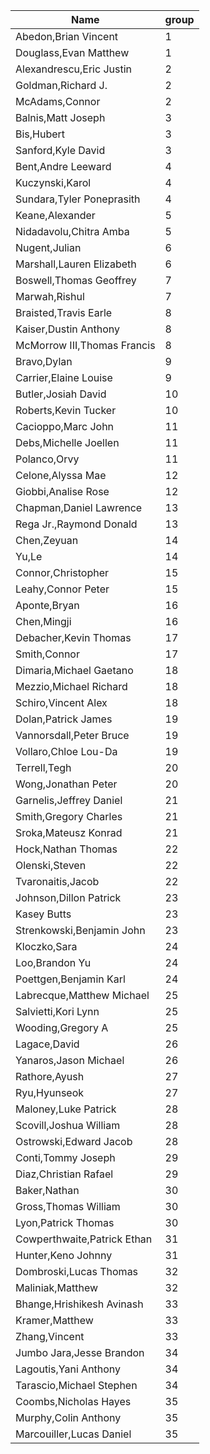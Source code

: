 |	Name	|	group	|
|	------------	|	---	|
|	Abedon,Brian Vincent	|	1	|
|	Douglass,Evan Matthew	|	1	|
|	Alexandrescu,Eric Justin	|	2	|
|	Goldman,Richard J.	|	2	|
|	McAdams,Connor	|	2	|
|	Balnis,Matt Joseph	|	3	|
|	Bis,Hubert	|	3	|
|	Sanford,Kyle David	|	3	|
|	Bent,Andre Leeward	|	4	|
|	Kuczynski,Karol	|	4	|
|	Sundara,Tyler Poneprasith	|	4	|
|	Keane,Alexander	|	5	|
|	Nidadavolu,Chitra Amba	|	5	|
|	Nugent,Julian	|	6	|
|	Marshall,Lauren Elizabeth	|	6	|
|	Boswell,Thomas Geoffrey	|	7	|
|	Marwah,Rishul	|	7	|
|	Braisted,Travis Earle	|	8	|
|	Kaiser,Dustin Anthony	|	8	|
|	McMorrow III,Thomas Francis	|	8	|
|	Bravo,Dylan	|	9	|
|	Carrier,Elaine Louise	|	9	|
|	Butler,Josiah David	|	10	|
|	Roberts,Kevin Tucker	|	10	|
|	Cacioppo,Marc John	|	11	|
|	Debs,Michelle Joellen	|	11	|
|	Polanco,Orvy	|	11	|
|	Celone,Alyssa Mae	|	12	|
|	Giobbi,Analise Rose	|	12	|
|	Chapman,Daniel Lawrence	|	13	|
|	Rega Jr.,Raymond Donald	|	13	|
|	Chen,Zeyuan	|	14	|
|	Yu,Le	|	14	|
|	Connor,Christopher	|	15	|
|	Leahy,Connor Peter	|	15	|
|	Aponte,Bryan	|	16	|
|	Chen,Mingji	|	16	|
|	Debacher,Kevin Thomas	|	17	|
|	Smith,Connor	|	17	|
|	Dimaria,Michael Gaetano	|	18	|
|	Mezzio,Michael Richard	|	18	|
|	Schiro,Vincent Alex	|	18	|
|	Dolan,Patrick James	|	19	|
|	Vannorsdall,Peter Bruce	|	19	|
|	Vollaro,Chloe Lou-Da	|	19	|
|	Terrell,Tegh	|	20	|
|	Wong,Jonathan Peter	|	20	|
|	Garnelis,Jeffrey Daniel	|	21	|
|	Smith,Gregory Charles	|	21	|
|	Sroka,Mateusz Konrad	|	21	|
|	Hock,Nathan Thomas	|	22	|
|	Olenski,Steven	|	22	|
|	Tvaronaitis,Jacob	|	22	|
|	Johnson,Dillon Patrick	|	23	|
|	Kasey Butts	|	23	|
|	Strenkowski,Benjamin John	|	23	|
|	Kloczko,Sara	|	24	|
|	Loo,Brandon Yu	|	24	|
|	Poettgen,Benjamin Karl	|	24	|
|	Labrecque,Matthew Michael	|	25	|
|	Salvietti,Kori Lynn	|	25	|
|	Wooding,Gregory A	|	25	|
|	Lagace,David	|	26	|
|	Yanaros,Jason Michael	|	26	|
|	Rathore,Ayush	|	27	|
|	Ryu,Hyunseok	|	27	|
|	Maloney,Luke Patrick	|	28	|
|	Scovill,Joshua William	|	28	|
|	Ostrowski,Edward Jacob	|	28	|
|	Conti,Tommy Joseph	|	29	|
|	Diaz,Christian Rafael	|	29	|
|	Baker,Nathan	|	30	|
|	Gross,Thomas William	|	30	|
|	Lyon,Patrick Thomas	|	30	|
|	Cowperthwaite,Patrick Ethan	|	31	|
|	Hunter,Keno Johnny	|	31	|
|	Dombroski,Lucas Thomas	|	32	|
|	Maliniak,Matthew	|	32	|
|	Bhange,Hrishikesh Avinash	|	33	|
|	Kramer,Matthew	|	33	|
|	Zhang,Vincent	|	33	|
|	Jumbo Jara,Jesse Brandon	|	34	|
|	Lagoutis,Yani Anthony	|	34	|
|	Tarascio,Michael Stephen	|	34	|
|	Coombs,Nicholas Hayes	|	35	|
|	Murphy,Colin Anthony	|	35	|
|	Marcouiller,Lucas Daniel	|	35	|
